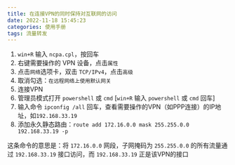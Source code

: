 ```yaml
---
title: 在连接VPN的同时保持对互联网的访问
date: 2022-11-18 15:45:23
categories: 使用手册
tags: 流量转发
---
```


1. `win+R` 输入 `ncpa.cpl`，按回车
2. 右键需要操作的 VPN 设备，点击`属性`
3. 点击`网络`选项卡，双击 `TCP/IPv4`，点击`高级`
4. 取消勾选：`在远程网络上使用默认网关`
5. 连接VPN
6. 管理员模式打开 `powershell` 或 `cmd` [`win+R` 输入 `powershell` 或 `cmd` 回车]
7. 输入命令 `ipconfig /all` 回车，查看需要操作的VPN（如PPP连接）的IP地址，如`192.168.33.19`
8. 添加永久静态路由：`route add 172.16.0.0 mask 255.255.0.0  192.168.33.19 -p` 

这条命令的意思是：将 `172.16.0.0` 网段，子网掩码为 `255.255.0.0` 的所有流量通过 `192.168.33.19` 接口访问，而 `192.168.33.19` 正是该VPN的接口
